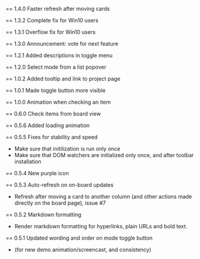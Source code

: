 == 1.4.0 Faster refresh after moving cards

== 1.3.2 Complete fix for Win10 users

== 1.3.1 Overflow fix for Win10 users

== 1.3.0 Announcement: vote for next feature

== 1.2.1 Added descriptions in toggle menu

== 1.2.0 Select mode from a list popover

== 1.0.2 Added tooltip and link to project page

== 1.0.1 Made toggle button more visible

== 1.0.0 Animation when checking an item

== 0.6.0 Check items from board view

== 0.5.6 Added loading animation

== 0.5.5 Fixes for stability and speed
 * Make sure that initilization is run only once 
 * Make sure that DOM watchers are initialized only once, and after toolbar installation

== 0.5.4 New purple icon

== 0.5.3 Auto-refresh on on-board updates
 * Refresh after moving a card to another column (and other actions made directly on the board page), issue #7

== 0.5.2 Markdown formatting
 * Render markdown formatting for hyperlinks, plain URLs and bold text.

== 0.5.1 Updated wording and order on mode toggle button
 * (for new demo animation/screencast, and consistency)
